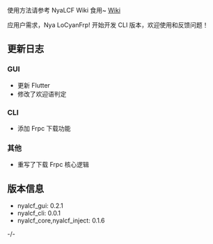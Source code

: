 使用方法请参考 NyaLCF Wiki 食用~ [Wiki](https://docs-nyalcf.1l1.icu)

应用户需求，Nya LoCyanFrp! 开始开发 CLI 版本，欢迎使用和反馈问题！

## 更新日志

### GUI

- 更新 Flutter
- 修改了欢迎语判定

[//]: # (- 添加 LCM Frpc 下载镜像)

### CLI

- 添加 Frpc 下载功能

### 其他

- 重写了下载 Frpc 核心逻辑

## 版本信息

- nyalcf_gui: 0.2.1
- nyalcf_cli: 0.0.1
- nyalcf_core,nyalcf_inject: 0.1.6

-/-
<!-- Some change log here -->
